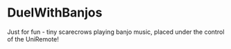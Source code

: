 # DuelWithBanjos
Just for fun - tiny scarecrows playing banjo music, placed under the control of the UniRemote!
